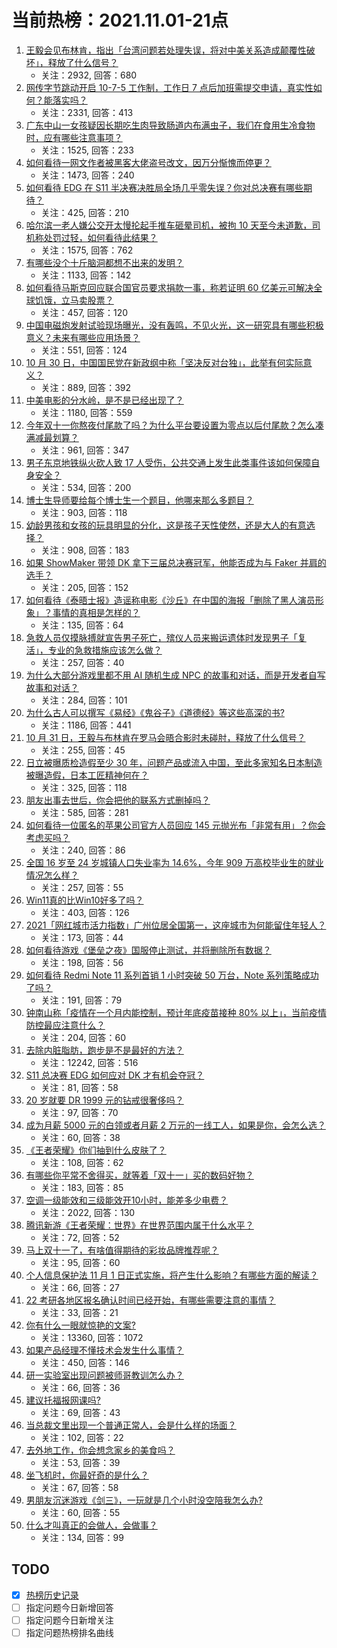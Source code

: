 # 当前热榜：2021.11.01-21点
1. [王毅会见布林肯，指出「台湾问题若处理失误，将对中美关系造成颠覆性破坏」，释放了什么信号？](https://www.zhihu.com/question/495712448)
    * 关注：2932, 回答：680
2. [网传字节跳动开启 10-7-5 工作制，工作日 7 点后加班需提交申请，真实性如何？能落实吗？](https://www.zhihu.com/question/495780080)
    * 关注：2331, 回答：413
3. [广东中山一女孩疑因长期吃生肉导致肠道内布满虫子，我们在食用生冷食物时，应有哪些注意事项？](https://www.zhihu.com/question/495420154)
    * 关注：1525, 回答：233
4. [如何看待一网文作者被黑客大佬盗号改文，因万分惭愧而停更？](https://www.zhihu.com/question/495765417)
    * 关注：1473, 回答：240
5. [如何看待 EDG 在 S11 半决赛决胜局全场几乎零失误？你对总决赛有哪些期待？](https://www.zhihu.com/question/495771785)
    * 关注：425, 回答：210
6. [哈尔滨一老人嫌公交开太慢抡起手推车砸晕司机，被拘 10 天至今未道歉，司机称处罚过轻，如何看待此结果？](https://www.zhihu.com/question/494812262)
    * 关注：1575, 回答：762
7. [有哪些没个十斤脑洞都想不出来的发明？](https://www.zhihu.com/question/494965064)
    * 关注：1133, 回答：142
8. [如何看待马斯克回应联合国官员要求捐款一事，称若证明 60 亿美元可解决全球饥饿，立马卖股票？](https://www.zhihu.com/question/495847097)
    * 关注：457, 回答：120
9. [中国电磁炮发射试验现场曝光，没有轰鸣，不见火光，这一研究具有哪些积极意义？未来有哪些应用场景？](https://www.zhihu.com/question/495833556)
    * 关注：551, 回答：124
10. [10 月 30 日，中国国民党在新政纲中称「坚决反对台独」，此举有何实际意义？](https://www.zhihu.com/question/495704605)
    * 关注：889, 回答：392
11. [中美电影的分水岭，是不是已经出现了？](https://www.zhihu.com/question/494196396)
    * 关注：1180, 回答：559
12. [今年双十一你熬夜付尾款了吗？为什么平台要设置为零点以后付尾款？怎么凑满减最划算？](https://www.zhihu.com/question/495775168)
    * 关注：961, 回答：347
13. [男子东京地铁纵火砍人致 17 人受伤，公共交通上发生此类事件该如何保障自身安全？](https://www.zhihu.com/question/495802899)
    * 关注：534, 回答：200
14. [博士生导师要给每个博士生一个题目，他哪来那么多题目？](https://www.zhihu.com/question/495276712)
    * 关注：903, 回答：118
15. [幼龄男孩和女孩的玩具明显的分化，这是孩子天性使然，还是大人的有意选择？](https://www.zhihu.com/question/25157309)
    * 关注：908, 回答：183
16. [如果 ShowMaker 带领 DK 拿下三届总决赛冠军，他能否成为与 Faker 并肩的选手？](https://www.zhihu.com/question/493723741)
    * 关注：205, 回答：152
17. [如何看待《泰晤士报》造谣称电影《沙丘》在中国的海报「删除了黑人演员形象」？事情的真相是怎样的？](https://www.zhihu.com/question/495817124)
    * 关注：135, 回答：64
18. [急救人员仅摸脉搏就宣告男子死亡，殡仪人员来搬运遗体时发现男子「复活」，专业的急救措施应该怎么做？](https://www.zhihu.com/question/494806263)
    * 关注：257, 回答：40
19. [为什么大部分游戏里都不用 AI 随机生成 NPC 的故事和对话，而是开发者自写故事和对话？](https://www.zhihu.com/question/495636333)
    * 关注：284, 回答：101
20. [为什么古人可以撰写《易经》《鬼谷子》《道德经》等这些高深的书?](https://www.zhihu.com/question/478853958)
    * 关注：1186, 回答：441
21. [10 月 31 日，王毅与布林肯在罗马会晤合影时未碰肘，释放了什么信号？](https://www.zhihu.com/question/495717024)
    * 关注：255, 回答：45
22. [日立被曝质检造假至少 30 年，问题产品或流入中国，至此多家知名日本制造被曝造假，日本工匠精神何在？](https://www.zhihu.com/question/495200013)
    * 关注：325, 回答：118
23. [朋友出事去世后，你会把他的联系方式删掉吗？](https://www.zhihu.com/question/60169997)
    * 关注：585, 回答：281
24. [如何看待一位匿名的苹果公司官方人员回应 145 元抛光布「非常有用」？你会考虑买吗？](https://www.zhihu.com/question/495497090)
    * 关注：240, 回答：86
25. [全国 16 岁至 24 岁城镇人口失业率为 14.6%，今年 909 万高校毕业生的就业情况怎么样？](https://www.zhihu.com/question/495714320)
    * 关注：257, 回答：55
26. [Win11真的比Win10好多了吗？](https://www.zhihu.com/question/490844524)
    * 关注：403, 回答：126
27. [2021「网红城市活力指数」广州位居全国第一，这座城市为何能留住年轻人？](https://www.zhihu.com/question/495281860)
    * 关注：173, 回答：44
28. [如何看待游戏《堡垒之夜》国服停止测试，并将删除所有数据？](https://www.zhihu.com/question/495677822)
    * 关注：198, 回答：56
29. [如何看待 Redmi Note 11 系列首销 1 小时突破 50 万台，Note 系列策略成功了吗？](https://www.zhihu.com/question/495782668)
    * 关注：191, 回答：79
30. [钟南山称「疫情在一个月内能控制，预计年底疫苗接种 80% 以上」，当前疫情防控最应注意什么？](https://www.zhihu.com/question/495465390)
    * 关注：204, 回答：60
31. [去除内脏脂肪，跑步是不是最好的方法？](https://www.zhihu.com/question/427095682)
    * 关注：12242, 回答：516
32. [S11 总决赛 EDG 如何应对 DK 才有机会夺冠？](https://www.zhihu.com/question/495645203)
    * 关注：81, 回答：58
33. [20 岁就要 DR 1999 元的钻戒很奢侈吗？](https://www.zhihu.com/question/495586896)
    * 关注：97, 回答：70
34. [成为月薪 5000 元的白领或者月薪 2 万元的一线工人，如果是你，会怎么选？](https://www.zhihu.com/question/495290818)
    * 关注：60, 回答：38
35. [《王者荣耀》你们抽到什么皮肤了？](https://www.zhihu.com/question/495410024)
    * 关注：108, 回答：62
36. [有哪些你平常不舍得买，就等着「双十一」买的数码好物？](https://www.zhihu.com/question/493682842)
    * 关注：183, 回答：85
37. [空调一级能效和三级能效开10小时，能差多少电费？](https://www.zhihu.com/question/329341284)
    * 关注：2022, 回答：130
38. [腾讯新游《王者荣耀：世界》在世界范围内属于什么水平？](https://www.zhihu.com/question/495629800)
    * 关注：72, 回答：52
39. [马上双十一了，有啥值得期待的彩妆品牌推荐呢？](https://www.zhihu.com/question/494899290)
    * 关注：95, 回答：60
40. [个人信息保护法 11 月 1 日正式实施，将产生什么影响？有哪些方面的解读？](https://www.zhihu.com/question/495673643)
    * 关注：66, 回答：27
41. [22 考研各地区报名确认时间已经开始，有哪些需要注意的事情？](https://www.zhihu.com/question/495817657)
    * 关注：33, 回答：21
42. [你有什么一眼就惊艳的文案?](https://www.zhihu.com/question/384142344)
    * 关注：13360, 回答：1072
43. [如果产品经理不懂技术会发生什么事情？](https://www.zhihu.com/question/366779696)
    * 关注：450, 回答：146
44. [研一实验室出现问题被师哥教训怎么办？](https://www.zhihu.com/question/494948160)
    * 关注：66, 回答：36
45. [建议托福报网课吗?](https://www.zhihu.com/question/445595525)
    * 关注：69, 回答：43
46. [当总裁文里出现一个普通正常人，会是什么样的场面？](https://www.zhihu.com/question/490850756)
    * 关注：102, 回答：22
47. [去外地工作，你会想念家乡的美食吗？](https://www.zhihu.com/question/495042905)
    * 关注：53, 回答：39
48. [坐飞机时，你最好奇的是什么？](https://www.zhihu.com/question/495067579)
    * 关注：67, 回答：58
49. [男朋友沉迷游戏《剑三》，一玩就是几个小时没空陪我怎么办?](https://www.zhihu.com/question/493752829)
    * 关注：60, 回答：55
50. [什么才叫真正的会做人，会做事？](https://www.zhihu.com/question/494899419)
    * 关注：134, 回答：99
## TODO
* [x] [热榜历史记录](hot_history/AllHot.md)
* [ ] 指定问题今日新增回答
* [ ] 指定问题今日新增关注
* [ ] 指定问题热榜排名曲线

